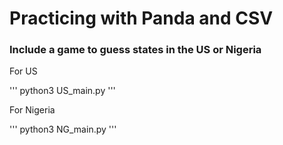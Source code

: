 # Practicing with Panda and CSV

### Include a game to guess states in the US or Nigeria

For US

'''
python3 US_main.py
'''

For Nigeria

'''
python3 NG_main.py
'''